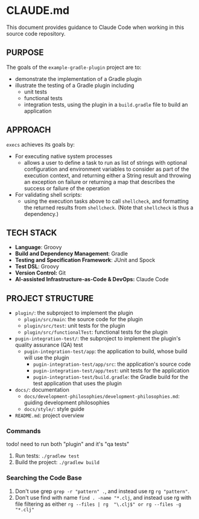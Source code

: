 # CLAUDE.md
This document provides guidance to Claude Code when working in this source code repository.

## PURPOSE
The goals of the `example-gradle-plugin` project are to:
- demonstrate the implementation of a Gradle plugin
- illustrate the testing of a Gradle plugin including
   - unit tests
   - functional tests
   - integration tests, using the plugin in a `build.gradle` file to build an application

## APPROACH
`execs` achieves its goals by:
- For executing native system processes
   - allows a user to define a task to run as list of strings with optional configuration and environment variables to
     consider as part of the execution context, and returning either a String result and throwing an exception on 
     failure or returning a map that describes the success or failure of the operation
- For validating shell scripts:
   - using the execution tasks above to call `shellcheck`, and formatting the returned results from `shellcheck`. (Note 
     that `shellcheck` is thus a dependency.)

## TECH STACK
- **Language**: Groovy
- **Build and Dependency Management**: Gradle
- **Testing and Specification Framework**: JUnit and Spock
- **Test DSL**: Groovy
- **Version Control:** Git
- **AI-assisted Infrastructure-as-Code & DevOps:** Claude Code

## PROJECT STRUCTURE
- `plugin/`: the subproject to implement the plugin
   - `plugin/src/main`: the source code for the plugin
   - `plugin/src/test`: unit tests for the plugin
   - `plugin/src/functionalTest`: functional tests for the plugin
- `pugin-integration-test/`: the subproject to implement the plugin's quality assurance (QA) test
   - `pugin-integration-test/app`: the application to build, whose build will use the plugin
      - `pugin-integration-test/app/src`: the application's source code
      - `pugin-integration-test/app/test`: unit tests for the application
      - `pugin-integration-test/build.gradle`: the Gradle build for the test application that uses the plugin
- `docs/`: documentation
   - `docs/development-philosophies/development-philosophies.md`: guiding development philosophies 
   - `docs/style/`: style guide 
- `README.md`: project overview

### Commands
todo! need to run both "plugin" and it's "qa tests"
1. Run tests: `./gradlew test`
1. Build the project: `./gradlew build`

### Searching the Code Base
1. Don't use grep `grep -r "pattern" .`, and instead use rg `rg "pattern"`.
1. Don't use find with name `find . -name "*.clj`, and instead use rg with file filtering as either `rg --files | rg 
   "\.clj$" or rg --files -g "*.clj"`